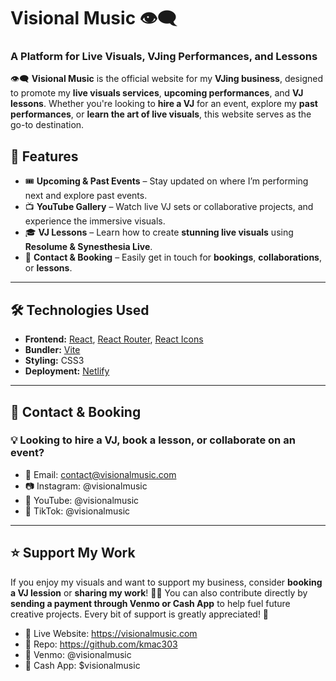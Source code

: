 # Visional Music 👁️‍🗨️  

### A Platform for Live Visuals, VJing Performances, and Lessons  

👁️‍🗨️ **Visional Music** is the official website for my **VJing business**, designed to promote my **live visuals services**, **upcoming performances**, and **VJ lessons**. Whether you're looking to **hire a VJ** for an event, explore my **past performances**, or **learn the art of live visuals**, this website serves as the go-to destination.

## 🌟 Features  
- 🎟️ **Upcoming & Past Events** – Stay updated on where I’m performing next and explore past events.  
- 📺 **YouTube Gallery** – Watch live VJ sets or collaborative projects, and experience the immersive visuals.  
- 🎓 **VJ Lessons** – Learn how to create **stunning live visuals** using **Resolume & Synesthesia Live**.  
- 🔗 **Contact & Booking** – Easily get in touch for **bookings**, **collaborations**, or **lessons**.  

---

## 🛠️ Technologies Used  
- **Frontend:** [React](https://reactjs.org/), [React Router](https://reactrouter.com/), [React Icons](https://react-icons.github.io/react-icons/)  
- **Bundler:** [Vite](https://vitejs.dev/)  
- **Styling:** CSS3  
- **Deployment:** [Netlify](https://www.netlify.com/)  

---

## 📩 Contact & Booking

### 💡 Looking to hire a VJ, book a lesson, or collaborate on an event?
- 📧 Email: contact@visionalmusic.com
- 📷 Instagram: @visionalmusic
- 🎥 YouTube: @visionalmusic
- 🎵 TikTok: @visionalmusic

---

## ⭐ Support My Work
If you enjoy my visuals and want to support my business, consider **booking a VJ lession** or **sharing my work**! 🎨🎶 You can also contribute directly by **sending a payment through Venmo or Cash App** to help fuel future creative projects. Every bit of support is greatly appreciated! 🙌
- 🔗 Live Website: https://visionalmusic.com
- 📌 Repo: https://github.com/kmac303
- 💸 Venmo: @visionalmusic
- 💸 Cash App: $visionalmusic